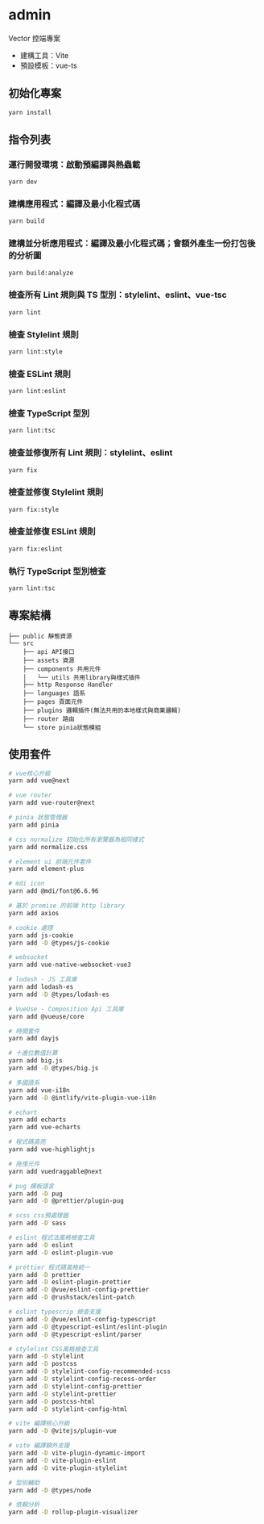 # admin

Vector 控端專案

- 建構工具：Vite
- 預設模板：vue-ts

## 初始化專案

```bash
yarn install
```

## 指令列表

### 運行開發環境：啟動預編譯與熱蟲載

```bash
yarn dev
```

### 建構應用程式：編譯及最小化程式碼

```bash
yarn build
```

### 建構並分析應用程式：編譯及最小化程式碼；會額外產生一份打包後的分析圖

```bash
yarn build:analyze
```

### 檢查所有 Lint 規則與 TS 型別：stylelint、eslint、vue-tsc

```bash
yarn lint
```

### 檢查 Stylelint 規則

```bash
yarn lint:style
```

### 檢查 ESLint 規則

```bash
yarn lint:eslint
```

### 檢查 TypeScript 型別

```bash
yarn lint:tsc
```

### 檢查並修復所有 Lint 規則：stylelint、eslint

```bash
yarn fix
```

### 檢查並修復 Stylelint 規則

```bash
yarn fix:style
```

### 檢查並修復 ESLint 規則

```bash
yarn fix:eslint
```

### 執行 TypeScript 型別檢查

```bash
yarn lint:tsc
```

## 專案結構

```text
├── public 靜態資源
└── src
    ├── api API接口
    ├── assets 資源
    ├── components 共用元件
    │   └── utils 共用library與樣式插件
    ├── http Response Handler
    ├── languages 語系
    ├── pages 頁面元件
    ├── plugins 邏輯插件(無法共用的本地樣式與商業邏輯)
    ├── router 路由
    └── store pinia狀態模組
```

## 使用套件

```bash
# vue核心升級
yarn add vue@next

# vue router
yarn add vue-router@next

# pinia 狀態管理器
yarn add pinia

# css normalize 初始化所有瀏覽器為相同樣式
yarn add normalize.css

# element ui 前端元件套件
yarn add element-plus

# mdi icon
yarn add @mdi/font@6.6.96

# 基於 promise 的前端 http library
yarn add axios

# cookie 處理
yarn add js-cookie
yarn add -D @types/js-cookie

# websocket
yarn add vue-native-websocket-vue3

# lodash - JS 工具庫
yarn add lodash-es
yarn add -D @types/lodash-es

# VueUse - Composition Api 工具庫
yarn add @vueuse/core

# 時間套件
yarn add dayjs

# 十進位數值計算
yarn add big.js
yarn add -D @types/big.js

# 多國語系
yarn add vue-i18n
yarn add -D @intlify/vite-plugin-vue-i18n

# echart
yarn add echarts
yarn add vue-echarts

# 程式碼高亮
yarn add vue-highlightjs

# 拖曳元件
yarn add vuedraggable@next

# pug 模板語言
yarn add -D pug
yarn add -D @prettier/plugin-pug

# scss css預處理器
yarn add -D sass

# eslint 程式法風格檢查工具
yarn add -D eslint
yarn add -D eslint-plugin-vue

# prettier 程式碼風格統一
yarn add -D prettier
yarn add -D eslint-plugin-prettier
yarn add -D @vue/eslint-config-prettier
yarn add -D @rushstack/eslint-patch

# eslint typescrip 檢查支援
yarn add -D @vue/eslint-config-typescript
yarn add -D @typescript-eslint/eslint-plugin
yarn add -D @typescript-eslint/parser

# stylelint CSS風格檢查工具
yarn add -D stylelint
yarn add -D postcss
yarn add -D stylelint-config-recommended-scss
yarn add -D stylelint-config-recess-order
yarn add -D stylelint-config-prettier
yarn add -D stylelint-prettier
yarn add -D postcss-html
yarn add -D stylelint-config-html

# vite 編譯核心升級
yarn add -D @vitejs/plugin-vue

# vite 編譯額外支援
yarn add -D vite-plugin-dynamic-import
yarn add -D vite-plugin-eslint
yarn add -D vite-plugin-stylelint

# 型別輔助
yarn add -D @types/node

# 依賴分析
yarn add -D rollup-plugin-visualizer
```
